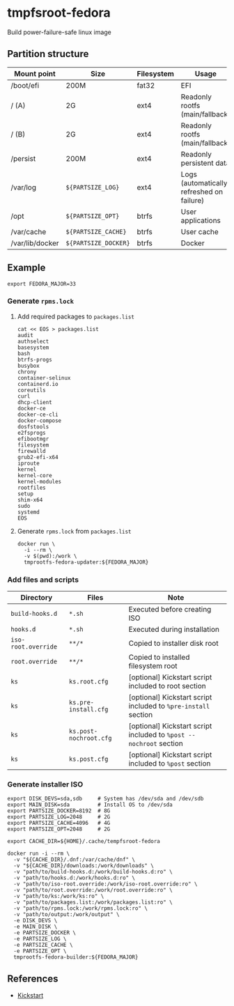 # tmpfsroot-fedora

Build power-failure-safe linux image

## Partition structure

Mount point     | Size                 | Filesystem | Usage
--------------- | -------------------- | ---------- | -----
/boot/efi       |                 200M | fat32      | EFI
/ (A)           |                   2G | ext4       | Readonly rootfs (main/fallback)
/ (B)           |                   2G | ext4       | Readonly rootfs (main/fallback)
/persist        |                 200M | ext4       | Readonly persistent data
/var/log        |    `${PARTSIZE_LOG}` | ext4       | Logs (automatically refreshed on failure)
/opt            |    `${PARTSIZE_OPT}` | btrfs      | User applications
/var/cache      |  `${PARTSIZE_CACHE}` | btrfs      | User cache
/var/lib/docker | `${PARTSIZE_DOCKER}` | btrfs      | Docker

## Example

```
export FEDORA_MAJOR=33
```

### Generate `rpms.lock`

1. Add required packages to `packages.list`
    ```
    cat << EOS > packages.list
    audit
    authselect
    basesystem
    bash
    btrfs-progs
    busybox
    chrony
    container-selinux
    containerd.io
    coreutils
    curl
    dhcp-client
    docker-ce
    docker-ce-cli
    docker-compose
    dosfstools
    e2fsprogs
    efibootmgr
    filesystem
    firewalld
    grub2-efi-x64
    iproute
    kernel
    kernel-core
    kernel-modules
    rootfiles
    setup
    shim-x64
    sudo
    systemd
    EOS
    ```
2. Generate `rpms.lock` from `packages.list`
    ```
    docker run \
      -i --rm \
      -v $(pwd):/work \
      tmprootfs-fedora-updater:${FEDORA_MAJOR}
    ```

### Add files and scripts

Directory           | Files                  | Note
------------------- | ---------------------- | ----
`build-hooks.d`     | `*.sh`                 | Executed before creating ISO
`hooks.d`           | `*.sh`                 | Executed during installation
`iso-root.override` | `**/*`                 | Copied to installer disk root
`root.override`     | `**/*`                 | Copied to installed filesystem root
`ks`                | `ks.root.cfg`          | [optional] Kickstart script included to root section
`ks`                | `ks.pre-install.cfg`   | [optional] Kickstart script included to `%pre-install` section
`ks`                | `ks.post-nochroot.cfg` | [optional] Kickstart script included to `%post --nochroot` section
`ks`                | `ks.post.cfg`          | [optional] Kickstart script included to `%post` section

### Generate installer ISO

```
export DISK_DEVS=sda,sdb     # System has /dev/sda and /dev/sdb
export MAIN_DISK=sda         # Install OS to /dev/sda
export PARTSIZE_DOCKER=8192  # 8G
export PARTSIZE_LOG=2048     # 2G
export PARTSIZE_CACHE=4096   # 4G
export PARTSIZE_OPT=2048     # 2G

export CACHE_DIR=${HOME}/.cache/tempfsroot-fedora

docker run -i --rm \
  -v "${CACHE_DIR}/.dnf:/var/cache/dnf" \
  -v "${CACHE_DIR}/downloads:/work/downloads" \
  -v "path/to/build-hooks.d:/work/build-hooks.d:ro" \
  -v "path/to/hooks.d:/work/hooks.d:ro" \
  -v "path/to/iso-root.override:/work/iso-root.override:ro" \
  -v "path/to/root.override:/work/root.override:ro" \
  -v "path/to/ks:/work/ks:ro" \
  -v "path/to/packages.list:/work/packages.list:ro" \
  -v "path/to/rpms.lock:/work/rpms.lock:ro" \
  -v "path/to/output:/work/output" \
  -e DISK_DEVS \
  -e MAIN_DISK \
  -e PARTSIZE_DOCKER \
  -e PARTSIZE_LOG \
  -e PARTSIZE_CACHE \
  -e PARTSIZE_OPT \
  tmprootfs-fedora-builder:${FEDORA_MAJOR}
```

## References
- [Kickstart](https://pykickstart.readthedocs.io/en/latest/kickstart-docs.html)
